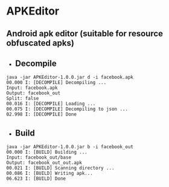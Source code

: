 # APKEditor
## Android apk editor (suitable for resource obfuscated apks)

* ## Decompile

```console
java -jar APKEditor-1.0.0.jar d -i facebook.apk
00.000 I: [DECOMPILE] Decompiling ...
Input: facebook.apk
Output: facebook_out
Split: false
00.016 I: [DECOMPILE] Loading ...
00.075 I: [DECOMPILE] Decompiling to json ...
02.998 I: [DECOMPILE] Done

```
* ## Build

```console
java -jar APKEditor-1.0.0.jar b -i facebook_out
00.000 I: [BUILD] Building ...
Input: facebook_out/base
Output: facebook_out_out.apk
00.021 I: [BUILD] Scanning directory ...
00.086 I: [BUILD] Writing apk...
06.623 I: [BUILD] Done
```